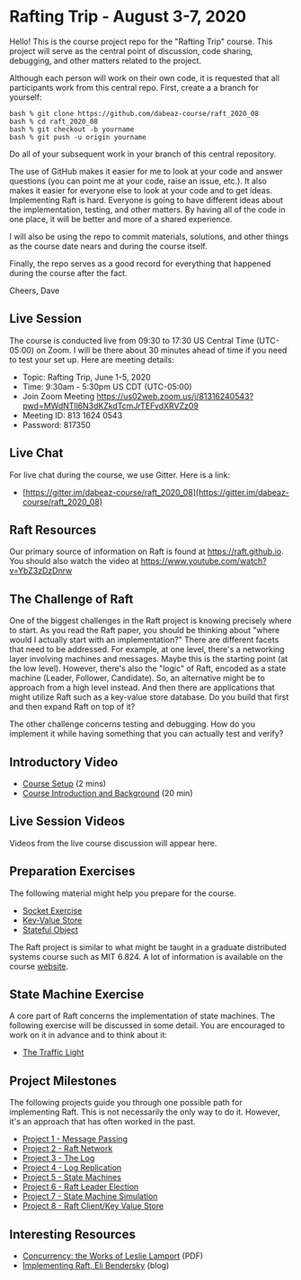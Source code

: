 # Rafting Trip - August 3-7, 2020

Hello! This is the course project repo for the "Rafting Trip"
course.  This project will serve as the central point of discussion, code
sharing, debugging, and other matters related to the project.

Although each person will work on their own code, it is requested
that all participants work from this central repo. First, create a
a branch for yourself:

    bash % git clone https://github.com/dabeaz-course/raft_2020_08
    bash % cd raft_2020_08
    bash % git checkout -b yourname
    bash % git push -u origin yourname

Do all of your subsequent work in your branch of this central repository. 

The use of GitHub makes it easier for me to look at your code and
answer questions (you can point me at your code, raise an issue,
etc.).  It also makes it easier for everyone else to look at your code
and to get ideas.  Implementing Raft is hard. Everyone is going to
have different ideas about the implementation, testing, and other
matters.  By having all of the code in one place, it will be better
and more of a shared experience.

I will also be using the repo to commit materials, solutions, and 
other things as the course date nears and during the course itself.

Finally, the repo serves as a good record for everything that happened
during the course after the fact.  

Cheers,
Dave

## Live Session

The course is conducted live from 09:30 to 17:30 US Central Time
(UTC-05:00) on Zoom.  I will be there about 30 minutes ahead of time
if you need to test your set up.  Here are meeting details:

* Topic: Rafting Trip, June 1-5, 2020
* Time: 9:30am - 5:30pm US CDT (UTC-05:00)
* Join Zoom Meeting https://us02web.zoom.us/j/81316240543?pwd=MWdNTll6N3dKZkdTcmJrTEFvdXRVZz09
* Meeting ID: 813 1624 0543
* Password: 817350

## Live Chat

For live chat during the course, we use Gitter.  Here is a link:

* [https://gitter.im/dabeaz-course/raft_2020_08](https://gitter.im/dabeaz-course/raft_2020_08)

## Raft Resources

Our primary source of information on Raft is found at https://raft.github.io.
You should also watch the video at https://www.youtube.com/watch?v=YbZ3zDzDnrw

## The Challenge of Raft

One of the biggest challenges in the Raft project is knowing precisely
where to start.  As you read the Raft paper, you should be thinking
about "where would I actually start with an implementation?"  There
are different facets that need to be addressed.  For example, at one
level, there's a networking layer involving machines and
messages. Maybe this is the starting point (at the low level).
However, there's also the "logic" of Raft, encoded as a state machine
(Leader, Follower, Candidate).  So, an alternative might be to
approach from a high level instead.  And then there are applications
that might utilize Raft such as a key-value store database. Do you
build that first and then expand Raft on top of it?

The other challenge concerns testing and debugging.  How do you
implement it while having something that you can actually test and
verify?

## Introductory Video

* [Course Setup](https://vimeo.com/401115908/a81c795591) (2 mins)
* [Course Introduction and Background](https://vimeo.com/401856540/3e8cf8b01a) (20 min)

## Live Session Videos

Videos from the live course discussion will appear here.

## Preparation Exercises

The following material might help you prepare for the course.

* [Socket Exercise](docs/SocketWarmup.md)
* [Key-Value Store](docs/Key-Value-Store.md)
* [Stateful Object](docs/StatefulObjects.md)

The Raft project is similar to what might be taught in a graduate
distributed systems course such as MIT 6.824. A lot of information is
available on the course
[website](https://pdos.csail.mit.edu/6.824/index.html).

## State Machine Exercise

A core part of Raft concerns the implementation of state machines.
The following exercise will be discussed in some detail.  You are
encouraged to work on it in advance and to think about it:

* [The Traffic Light](docs/The-Traffic-Light.md)

## Project Milestones

The following projects guide you through one possible path for implementing Raft.
This is not necessarily the only way to do it.  However, it's an approach
that has often worked in the past.

* [Project 1 - Message Passing](docs/Project1_Messaging.md)
* [Project 2 - Raft Network](docs/Project2_RaftNet.md)
* [Project 3 - The Log](docs/Project3_TheLog.md)
* [Project 4 - Log Replication](docs/Project4_LogReplication.md)
* [Project 5 - State Machines](docs/Project5_StateMachines.md)
* [Project 6 - Raft Leader Election](docs/Project6_LeaderElection.md)
* [Project 7 - State Machine Simulation](docs/Project7_Simulation.md)
* [Project 8 - Raft Client/Key Value Store](docs/Project8_RaftClient.md)

## Interesting Resources

* [Concurrency: the Works of Leslie Lamport](docs/documents/3335772.pdf) (PDF)
* [Implementing Raft, Eli Bendersky](https://eli.thegreenplace.net/2020/implementing-raft-part-0-introduction/) (blog)


